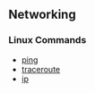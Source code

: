 ## Networking

### Linux Commands

- [ping](https://github.com/jonfernq/Learning/blob/main/OperatingSystems/Networking/Ping.md)
- [traceroute](https://github.com/jonfernq/Learning/blob/main/OperatingSystems/Networking/Traceroute.md)
- [ip](https://github.com/jonfernq/Learning/blob/main/OperatingSystems/Networking/Ip.md)
